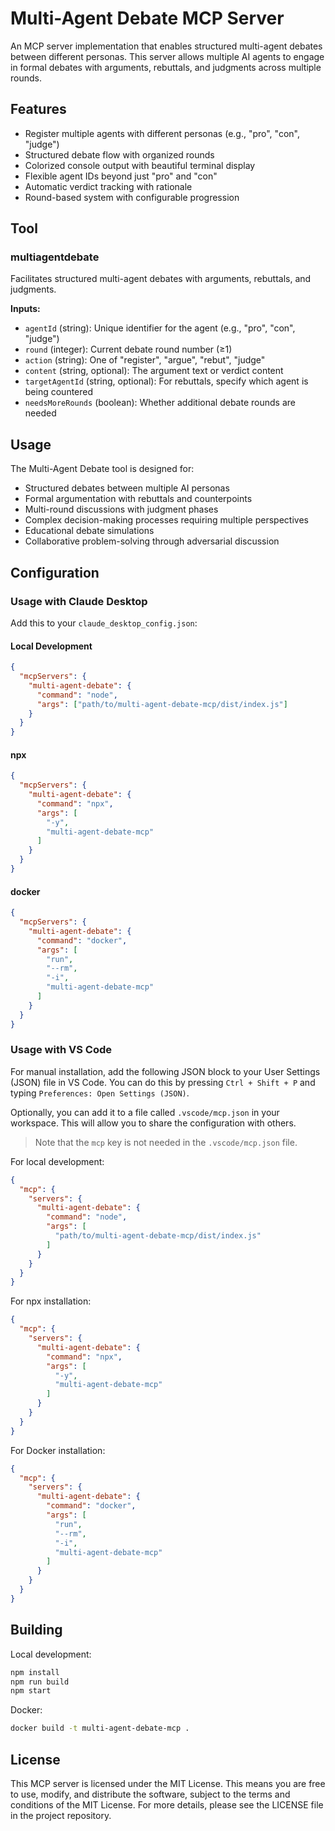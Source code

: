 # Multi-Agent Debate MCP Server

An MCP server implementation that enables structured multi-agent debates between different personas. This server allows multiple AI agents to engage in formal debates with arguments, rebuttals, and judgments across multiple rounds.

## Features

- Register multiple agents with different personas (e.g., "pro", "con", "judge")
- Structured debate flow with organized rounds
- Colorized console output with beautiful terminal display
- Flexible agent IDs beyond just "pro" and "con"
- Automatic verdict tracking with rationale
- Round-based system with configurable progression

## Tool

### multiagentdebate

Facilitates structured multi-agent debates with arguments, rebuttals, and judgments.

**Inputs:**
- `agentId` (string): Unique identifier for the agent (e.g., "pro", "con", "judge")
- `round` (integer): Current debate round number (≥1)
- `action` (string): One of "register", "argue", "rebut", "judge"
- `content` (string, optional): The argument text or verdict content
- `targetAgentId` (string, optional): For rebuttals, specify which agent is being countered
- `needsMoreRounds` (boolean): Whether additional debate rounds are needed

## Usage

The Multi-Agent Debate tool is designed for:
- Structured debates between multiple AI personas
- Formal argumentation with rebuttals and counterpoints
- Multi-round discussions with judgment phases
- Complex decision-making processes requiring multiple perspectives
- Educational debate simulations
- Collaborative problem-solving through adversarial discussion

## Configuration

### Usage with Claude Desktop

Add this to your `claude_desktop_config.json`:

#### Local Development

```json
{
  "mcpServers": {
    "multi-agent-debate": {
      "command": "node",
      "args": ["path/to/multi-agent-debate-mcp/dist/index.js"]
    }
  }
}
```

#### npx

```json
{
  "mcpServers": {
    "multi-agent-debate": {
      "command": "npx",
      "args": [
        "-y",
        "multi-agent-debate-mcp"
      ]
    }
  }
}
```

#### docker

```json
{
  "mcpServers": {
    "multi-agent-debate": {
      "command": "docker",
      "args": [
        "run",
        "--rm",
        "-i",
        "multi-agent-debate-mcp"
      ]
    }
  }
}
```

### Usage with VS Code

For manual installation, add the following JSON block to your User Settings (JSON) file in VS Code. You can do this by pressing `Ctrl + Shift + P` and typing `Preferences: Open Settings (JSON)`.

Optionally, you can add it to a file called `.vscode/mcp.json` in your workspace. This will allow you to share the configuration with others.

> Note that the `mcp` key is not needed in the `.vscode/mcp.json` file.

For local development:

```json
{
  "mcp": {
    "servers": {
      "multi-agent-debate": {
        "command": "node",
        "args": [
          "path/to/multi-agent-debate-mcp/dist/index.js"
        ]
      }
    }
  }
}
```

For npx installation:

```json
{
  "mcp": {
    "servers": {
      "multi-agent-debate": {
        "command": "npx",
        "args": [
          "-y",
          "multi-agent-debate-mcp"
        ]
      }
    }
  }
}
```

For Docker installation:

```json
{
  "mcp": {
    "servers": {
      "multi-agent-debate": {
        "command": "docker",
        "args": [
          "run",
          "--rm",
          "-i",
          "multi-agent-debate-mcp"
        ]
      }
    }
  }
}
```

## Building

Local development:

```bash
npm install
npm run build
npm start
```

Docker:

```bash
docker build -t multi-agent-debate-mcp .
```

## License

This MCP server is licensed under the MIT License. This means you are free to use, modify, and distribute the software, subject to the terms and conditions of the MIT License. For more details, please see the LICENSE file in the project repository.
